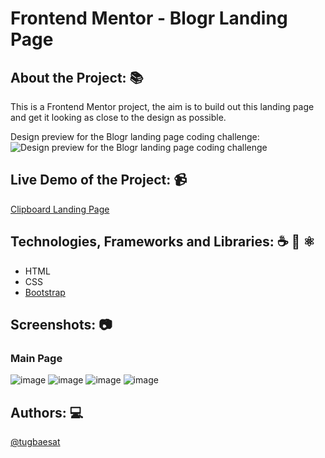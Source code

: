 # Frontend Mentor - Blogr Landing Page

## About the Project: 📚
This is a Frontend Mentor project, the aim is to build out this landing page and get it looking as close to the design as possible.

Design preview for the Blogr landing page coding challenge:
![Design preview for the Blogr landing page coding challenge](./design/desktop-preview.jpg)

## Live Demo of the Project: 📹

[Clipboard Landing Page](https://clipboard-landing-page-challenge.vercel.app)

## Technologies, Frameworks and Libraries: ☕️ 🐍 ⚛️
- HTML
- CSS
- [Bootstrap](https://getbootstrap.com)


## Screenshots: 📷

### Main Page
![image](https://github.com/tugbaesat/clipboard-landing-page-challenge/assets/114342008/998cd559-446b-4485-ace5-2b780e2dd5e3)
![image](https://github.com/tugbaesat/clipboard-landing-page-challenge/assets/114342008/0aa3113d-2604-4a9a-8778-f26c4d312442)
![image](https://github.com/tugbaesat/clipboard-landing-page-challenge/assets/114342008/05804b2b-4ebf-45d4-a542-8774620eb594)
![image](https://github.com/tugbaesat/clipboard-landing-page-challenge/assets/114342008/c75ad77b-2e47-4101-a202-d3e664b83aa6)


## Authors: 💻
[@tugbaesat](https://github.com/tugbaesat)